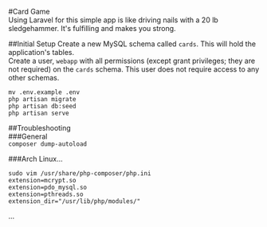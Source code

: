 #Card Game  
Using Laravel for this simple app is like driving nails with a 20 lb sledgehammer. It's fulfilling and makes you strong.  

##Initial Setup
Create a new MySQL schema called `cards`. This will hold the application's tables.  
Create a user, `webapp` with all permissions (except grant privileges; they are not required) on the `cards` schema. This user does not require access to any other schemas.  
```
mv .env.example .env  
php artisan migrate  
php artisan db:seed  
php artisan serve
```

##Troubleshooting  
###General  
`composer dump-autoload`  

###Arch Linux...
```
sudo vim /usr/share/php-composer/php.ini
extension=mcrypt.so  
extension=pdo_mysql.so  
extension=pthreads.so  
extension_dir="/usr/lib/php/modules/"
```
…
